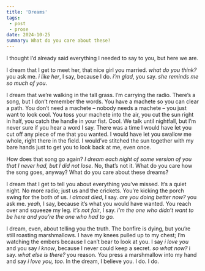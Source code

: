```yaml
---
title: 'Dreams'
tags:
 - post
 - prose
date: 2024-10-25
summary: What do you care about these?
---
```


I thought I’d already said everything I needed to say to you, but here we are.

I dream that I get to meet her, that nice girl you married. *what do you think?* you ask me. *i like her*, I say, because I do. *i’m glad*, you say. *she reminds me so much of you*.

I dream that we’re walking in the tall grass. I’m carrying the radio. There’s a song, but I don’t remember the words. You have a machete so you can clear a path. You don’t need a machete – nobody needs a machete – you just want to look cool. You toss your machete into the air, you cut the sun right in half, you catch the handle in your fist. Cool. We talk until nightfall, but I’m never sure if you hear a word I say. There was a time I would have let you cut off any piece of me that you wanted. I would have let you swallow me whole, right there in the field. I would’ve stitched the sun together with my bare hands just to get you to look back at me, even once.

How does that song go again? *I dream each night of some version of you that I never had, but I did not lose*. No, that’s not it. What do you care how the song goes, anyway? What do you care about these dreams?

I dream that I get to tell you about everything you’ve missed. It’s a quiet night. No more radio; just us and the crickets. You’re kicking the porch swing for the both of us. *i almost died*, I say. *are you doing better now?* you ask me. *yeah,* I say, because it’s what you would have wanted. You reach over and squeeze my leg. *it’s not fair*, I say. *i’m the one who didn’t want to be here and you’re the one who had to go.*

I dream, even, about telling you the truth. The bonfire is dying, but you’re still roasting marshmallows. I have my knees pulled up to my chest; I’m watching the embers because I can’t bear to look at you. I say *i love you* and you say *i know*, because I never could keep a secret. *so what now?* i say. *what else is there?* you reason. You press a marshmallow into my hand and say *i love you, too*. In the dream, I believe you. I do. I do.
